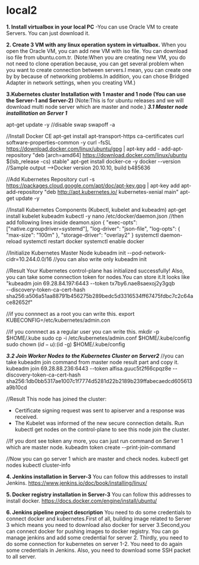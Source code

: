 # local2

**1. Install virtualbox in your local PC**
-You can use Oracle VM to create Servers. You can just download it.




**2. Create 3 VM with any linux operation system in virtualbox.**
When you open the Oracle VM, you can add new VM with iso file. You can download iso file from ubuntu.com.tr. (Note:When you are creating new VM, you do not need to clone operation because, you can get several problem when you want to create connection between servers.I mean, you can create one by by because of networking problems.In addition, you can chose Bridged Adapter in network settings, when you creating VM.)



**3.Kubernetes cluster Installation with 1 master and 1 node (You can use the Server-1 and Server-2)**
(Note:This is for ubuntu releases and we will download multi node server which are master and node.)
***3.1 Master node installitation on Server 1***

apt-get update -y
//disable swap
swapoff -a

//Install Docker CE
apt-get install apt-transport-https ca-certificates curl software-properties-common -y
curl -fsSL https://download.docker.com/linux/ubuntu/gpg | apt-key add -
add-apt-repository "deb [arch=amd64] https://download.docker.com/linux/ubuntu  $(lsb_release -cs)  stable"
apt-get install docker-ce -y
docker --version  //Sample output -->Docker version 20.10.10, build b485636

//Add Kubernetes Repository
curl -s https://packages.cloud.google.com/apt/doc/apt-key.gpg | apt-key add
apt-add-repository "deb http://apt.kubernetes.io/ kubernetes-xenial main"
apt-get update -y

//Install Kubernetes Components (Kubectl, kubelet and kubeadm)
apt-get install kubelet kubeadm kubectl -y
nano /etc/docker/daemon.json //then add following lines inside deamon.sjon
{ "exec-opts": ["native.cgroupdriver=systemd"],
"log-driver": "json-file",
"log-opts":
{ "max-size": "100m" },
"storage-driver": "overlay2"
}
systemctl daemon-reload
systemctl restart docker
systemctl enable docker

//Initialize Kubernetes Master Node
kubeadm init --pod-network-cidr=10.244.0.0/16 //you can also write only kubeadm init

//Result
Your Kubernetes control-plane has initialized successfully!
Also, you can take some connection token for nodes.You can store it.It looks like "kubeadm join 69.28.84.197:6443 --token tx7by6.nae8saexoj2y3gqb \
--discovery-token-ca-cert-hash sha256:a506a51aa88791b456275b289bedc5d3316534ff67475fdbc7c2c64ace82652f"

//if you connnect as a root you can write this.
export KUBECONFIG=/etc/kubernetes/admin.con

//if you connnect as a regular user you can write this.
mkdir -p $HOME/.kube
sudo cp -i /etc/kubernetes/admin.conf $HOME/.kube/config
sudo chown $(id -u):$(id -g) $HOME/.kube/config


***3.2 Join Worker Nodes to the Kubernetes Cluster on Server2***
//you can take kubeadm join command from master node result part and copy it.
kubeadm join 69.28.88.236:6443 --token alfisa.guuc5t2f66cpqz8e --discovery-token-ca-cert-hash sha256:1db0bb5317ae1007c1f7774d5281d22b2189b239ffabecaedcd605613a9b10cd

//Result
This node has joined the cluster:
* Certificate signing request was sent to apiserver and a response was received.
* The Kubelet was informed of the new secure connection details.
Run kubectl get nodes on the control-plane to see this node join the cluster.

//If you dont see token any more, you can just run command on Server 1 which are master node.
kubeadm token create --print-join-command

//Now you can go server 1 which are master and check nodes.
kubectl get nodes
kubectl cluster-info


**4. Jenkins installation in Server-3**
You can follow this addresses to install Jenkins.
https://www.jenkins.io/doc/book/installing/linux/



**5. Docker registry installation in Server-3**
You can follow this addresses to install docker.
https://docs.docker.com/engine/install/ubuntu/


**6. Jenkins pipeline project description**
You need to do some credentials to connect docker and kubernetes.First of all, building image related to Server 3 which means you need to download also docker for server 3.Second,you can connect docker for  pushing images to docker registry. You can go manage jenkins and add some credential for server 2. Thirdly, you need to do some connection for kubernetes on server 1-2. You need to do again some credentials in Jenkins. Also, you need to download some SSH packet to all server.







